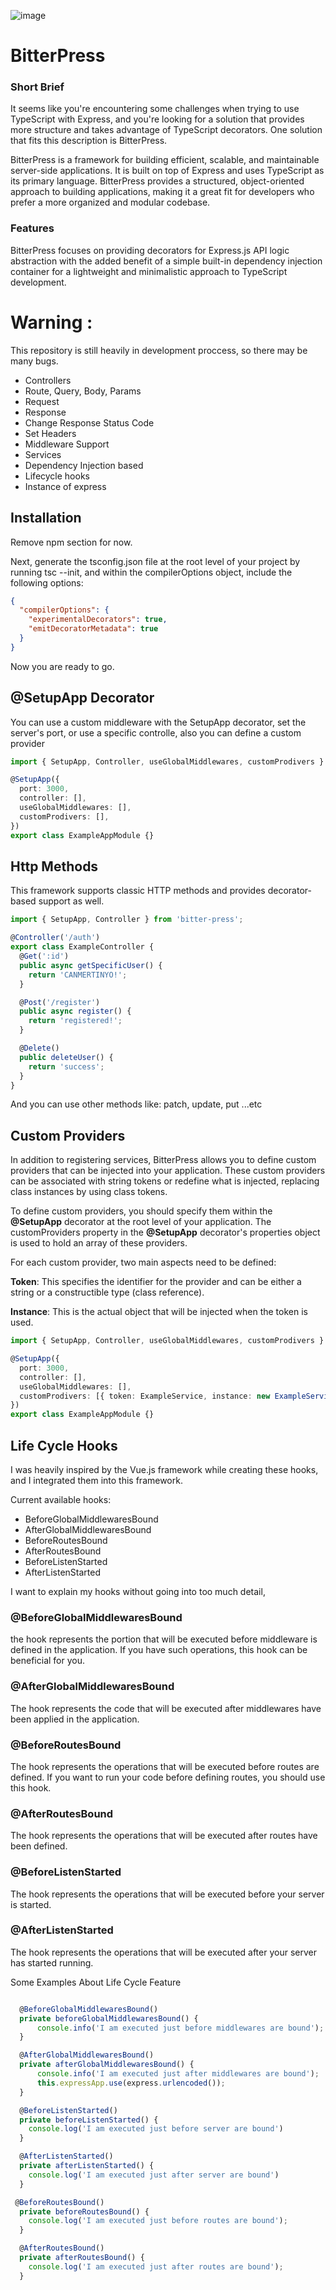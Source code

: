 ![image](https://github.com/canmertinyo/bitterxpress/assets/38213551/73989eef-df38-4c09-8d7d-88e7804c5673)

# BitterPress

### Short Brief

It seems like you're encountering some challenges when trying to use TypeScript with Express, and you're looking for a solution that provides more structure and takes advantage of TypeScript decorators. One solution that fits this description is BitterPress.

BitterPress is a framework for building efficient, scalable, and maintainable server-side applications. It is built on top of Express and uses TypeScript as its primary language. BitterPress provides a structured, object-oriented approach to building applications, making it a great fit for developers who prefer a more organized and modular codebase.

### Features

BitterPress focuses on providing decorators for Express.js API logic abstraction with the added benefit of a simple built-in dependency injection container for a lightweight and minimalistic approach to TypeScript development.

# Warning :

This repository is still heavily in development proccess, so there may be many bugs.

- Controllers
- Route, Query, Body, Params
- Request
- Response
- Change Response Status Code
- Set Headers
- Middleware Support
- Services
- Dependency Injection based
- Lifecycle hooks
- Instance of express

## Installation

Remove npm section for now.

Next, generate the tsconfig.json file at the root level of your project by running tsc --init, and within the compilerOptions object, include the following options:

```json
{
  "compilerOptions": {
    "experimentalDecorators": true,
    "emitDecoratorMetadata": true
  }
}
```

Now you are ready to go.

## @SetupApp Decorator

You can use a custom middleware with the SetupApp decorator, set the server's port, or use a specific controlle, also you can define a custom provider

```typescript
import { SetupApp, Controller, useGlobalMiddlewares, customProdivers } from 'bitter-press';

@SetupApp({
  port: 3000,
  controller: [],
  useGlobalMiddlewares: [],
  customProdivers: [],
})
export class ExampleAppModule {}
```

## Http Methods

This framework supports classic HTTP methods and provides decorator-based support as well.

```typescript
import { SetupApp, Controller } from 'bitter-press';

@Controller('/auth')
export class ExampleController {
  @Get(':id')
  public async getSpecificUser() {
    return 'CANMERTINYO!';
  }

  @Post('/register')
  public async register() {
    return 'registered!';
  }

  @Delete()
  public deleteUser() {
    return 'success';
  }
}
```

And you can use other methods like: patch, update, put ...etc

## Custom Providers

In addition to registering services, BitterPress allows you to define custom providers that can be injected into your application. These custom providers can be associated with string tokens or redefine what is injected, replacing class instances by using class tokens.

To define custom providers, you should specify them within the **@SetupApp** decorator at the root level of your application. The customProviders property in the **@SetupApp** decorator's properties object is used to hold an array of these providers.

For each custom provider, two main aspects need to be defined:

**Token**: This specifies the identifier for the provider and can be either a string or a constructible type (class reference).

**Instance**: This is the actual object that will be injected when the token is used.

```typescript
import { SetupApp, Controller, useGlobalMiddlewares, customProdivers } from 'bitter-press';

@SetupApp({
  port: 3000,
  controller: [],
  useGlobalMiddlewares: [],
  customProdivers: [{ token: ExampleService, instance: new ExampleService() }],
})
export class ExampleAppModule {}
```

## Life Cycle Hooks

I was heavily inspired by the Vue.js framework while creating these hooks, and I integrated them into this framework.

Current available hooks:

- BeforeGlobalMiddlewaresBound
- AfterGlobalMiddlewaresBound
- BeforeRoutesBound
- AfterRoutesBound
- BeforeListenStarted
- AfterListenStarted

I want to explain my hooks without going into too much detail,

### @BeforeGlobalMiddlewaresBound

the hook represents the portion that will be executed before middleware is defined in the application. If you have such operations, this hook can be beneficial for you.

### @AfterGlobalMiddlewaresBound

The hook represents the code that will be executed after middlewares have been applied in the application.

### @BeforeRoutesBound

The hook represents the operations that will be executed before routes are defined. If you want to run your code before defining routes, you should use this hook.

### @AfterRoutesBound

The hook represents the operations that will be executed after routes have been defined.

### @BeforeListenStarted

The hook represents the operations that will be executed before your server is started.

### @AfterListenStarted

The hook represents the operations that will be executed after your server has started running.

Some Examples About Life Cycle Feature

```typescript

  @BeforeGlobalMiddlewaresBound()
  private beforeGlobalMiddlewaresBound() {
      console.info('I am executed just before middlewares are bound');
  }

  @AfterGlobalMiddlewaresBound()
  private afterGlobalMiddlewaresBound() {
      console.info('I am executed just after middlewares are bound');
      this.expressApp.use(express.urlencoded());
  }

  @BeforeListenStarted()
  private beforeListenStarted() {
    console.log('I am executed just before server are bound')
  }

  @AfterListenStarted()
  private afterListenStarted() {
    console.log('I am executed just after server are bound')
  }

 @BeforeRoutesBound()
  private beforeRoutesBound() {
    console.log('I am executed just before routes are bound');
  }

  @AfterRoutesBound()
  private afterRoutesBound() {
    console.log('I am executed just after routes are bound');
  }


```
